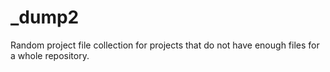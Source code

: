 # _dump2

Random project file collection for projects that do not have enough files for a whole repository.
